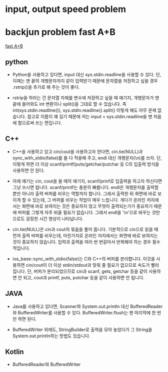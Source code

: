 # input, output speed problem

# backjun problem fast A+B
[fast A+B](https://www.acmicpc.net/problem/15552 "fast")

## python
- Python을 사용하고 있다면, input 대신 sys.stdin.readline을 사용할 수 있다. 단, 이때는 맨 끝의 개행문자까지 같이 입력받기 때문에 문자열을 저장하고 싶을 경우 .rstrip()을 추가로 해 주는 것이 좋다.

- rstrip을 하라는 건 문자열 자체를 변수에 저장하고 싶을 때 얘기지, 개행문자가 맨 끝에 들어와도 int 변환이나 split()을 그대로 할 수 있습니다. 즉 int(sys.stdin.readline()), sys.stdin.readline().split() 이렇게 해도 아무 문제 없습니다. 참고로 이름이 꽤 길기 때문에 저는 input = sys.stdin.readline을 맨 처음에 함으로써 쓰는 편입니다.

## C++

- C++을 사용하고 있고 cin/cout을 사용하고자 한다면, cin.tie(NULL)과 sync_with_stdio(false)를 둘 다 적용해 주고, endl 대신 개행문자(\n)를 쓰자. 
단, 이렇게 하면 더 이상 scanf/printf/puts/getchar/putchar 등 C의 입출력 방식을 사용하면 안 된다.

- 아래 얘기는 cin, cout을 쓸 때의 얘기지, scanf/prinf로 입출력을 하고자 하신다면 그냥 쓰시면 됩니다. scanf/printf는 충분히 빠릅니다.
endl은 개행문자를 출력할 뿐만 아니라 출력 버퍼를 비우는 역할까지 합니다. 그래서 출력한 뒤 화면에 바로 보이게 할 수 있는데, 그 버퍼를 비우는 작업이 매우 느립니다. 게다가 온라인 저지에서는 화면에 바로 보여지는 것은 중요하지 않고 무엇이 출력되는가가 중요하기 때문에 버퍼를 그렇게 자주 비울 필요가 없습니다. 그래서 endl을 '\n'으로 바꾸는 것만으로도 굉장한 시간 향상이 나타납니다.

- cin.tie(NULL)은 cin과 cout의 묶음을 풀어 줍니다. 기본적으로 cin으로 읽을 때 먼저 출력 버퍼를 비우는데, 마찬가지로 온라인 저지에서는 화면에 바로 보여지는 것이 중요하지 않습니다. 입력과 출력을 여러 번 번갈아서 반복해야 하는 경우 필수적입니다.

- ios_base::sync_with_stdio(false)는 C와 C++의 버퍼를 분리합니다. 이것을 사용하면 cin/cout이 더 이상 stdin/stdout과 맞춰 줄 필요가 없으므로 속도가 빨라집니다. 단, 버퍼가 분리되었으므로 cin과 scanf, gets, getchar 등을 같이 사용하면 안 되고, cout과 printf, puts, putchar 등을 같이 사용하면 안 됩니다.

## JAVA
- Java를 사용하고 있다면, Scanner와 System.out.println 대신 BufferedReader와 BufferedWriter를 사용할 수 있다. 
BufferedWriter.flush는 맨 마지막에 한 번만 하면 된다.

- BufferedWriter 외에도, StringBuilder로 출력을 모아 놓았다가 그 String을 System.out.println하는 방법도 있습니다.

## Kotlin
- BufferedReader와 BufferedWriter
